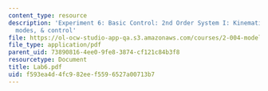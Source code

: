 ```yaml
---
content_type: resource
description: 'Experiment 6: Basic Control: 2nd Order System I: Kinematics, vibrational
  modes, & control'
file: https://ol-ocw-studio-app-qa.s3.amazonaws.com/courses/2-004-modeling-dynamics-and-control-ii-spring-2003/f593ea4d4fc982eef5596527a00713b7_Lab6.pdf
file_type: application/pdf
parent_uid: 73890816-4ee0-9fe8-3874-cf121c84b3f8
resourcetype: Document
title: Lab6.pdf
uid: f593ea4d-4fc9-82ee-f559-6527a00713b7
---
```


